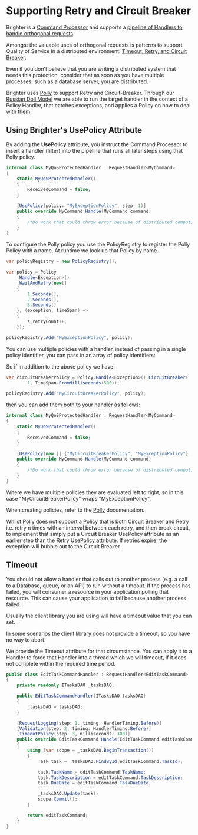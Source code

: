 # Supporting Retry and Circuit Breaker

Brighter is a [Command Processor](https://www.goparamore.io/control-bus-and-data-bus/) and
supports a [pipeline of Handlers to handle orthogonal requests](BuildingAPipeline.html).

Amongst the valuable uses of orthogonal requests is patterns to support Quality of Service in a distributed environment: [Timeout, Retry, and Circuit Breaker](PolicyRetryAndCircuitBreaker.html#using-brighter-s-usepolicy-attribute).

Even if you don't believe that you are writing a distributed system that needs this protection, consider that as soon as you have multiple processes, such as a database server, you are distributed.

Brighter uses [Polly](https://github.com/App-vNext/Polly) to support Retry and Circuit-Breaker. Through our [Russian Doll Model](BuildingAPipeline.html) we are able to run the target handler in
the context of a Policy Handler, that catches exceptions, and applies a Policy on how to deal with them.

## Using Brighter's UsePolicy Attribute

By adding the **UsePolicy** attribute, you instruct the Command Processor to insert a handler (filter) into the pipeline that runs all later steps using that Polly policy.

``` csharp
internal class MyQoSProtectedHandler : RequestHandler<MyCommand>
{
    static MyQoSProtectedHandler()
    {
        ReceivedCommand = false;
    }

    [UsePolicy(policy: "MyExceptionPolicy", step: 1)]
    public override MyCommand Handle(MyCommand command)
    {
        /*Do work that could throw error because of distributed computing reliability*/
    }
}
```

To configure the Polly policy you use the PolicyRegistry to register the Polly Policy with a name. At runtime we look up that Policy by name.

``` csharp
var policyRegistry = new PolicyRegistry();

var policy = Policy
    .Handle<Exception>()
    .WaitAndRetry(new[]
    {
        1.Seconds(),
        2.Seconds(),
        3.Seconds()
    }, (exception, timeSpan) =>
    {
        s_retryCount++;
    });

policyRegistry.Add("MyExceptionPolicy", policy);
```

You can use multiple policies with a handler, instead of passing in a single policy identifier, you can pass in an array of policy identifiers:

So if in addition to the above policy we have:

``` csharp
var circuitBreakerPolicy = Policy.Handle<Exception>().CircuitBreaker(
		1, TimeSpan.FromMilliseconds(500));

policyRegistry.Add("MyCircuitBreakerPolicy", policy);
```

then you can add them both to your handler as follows:

``` csharp
internal class MyQoSProtectedHandler : RequestHandler<MyCommand>
{
    static MyQoSProtectedHandler()
    {
        ReceivedCommand = false;
    }

    [UsePolicy(new [] {"MyCircuitBreakerPolicy", "MyExceptionPolicy"} , step: 1)]
    public override MyCommand Handle(MyCommand command)
    {
        /*Do work that could throw error because of distributed computing reliability*/
    }
}
```

Where we have multiple policies they are evaluated left to right, so in this case "MyCircuitBreakerPolicy" wraps "MyExceptionPolicy".

When creating policies, refer to the [Polly](https://github.com/App-vNext/Polly) documentation.

Whilst [Polly](https://github.com/App-vNext/Polly) does not support a Policy that is both Circuit Breaker and Retry i.e. retry n times with an interval between each retry, and then break circuit, to implement that simply put a Circuit Breaker UsePolicy attribute as an earlier step than the Retry UsePolicy attribute. If retries expire, the exception will bubble out to the Circuit Breaker.

## Timeout

You should not allow a handler that calls out to another process (e.g. a call to a Database, queue, or an API) to run without a timeout. If the process has failed, you will consumer a resource in your application
polling that resource. This can cause your application to fail because another process failed.

Usually the client library you are using will have a timeout value that you can set.

In some scenarios the client library does not provide a timeout, so you have no way to abort.

We provide the Timeout attribute for that circumstance. You can apply it to a Handler to force that Handler into a thread which we will timeout, if it does not complete within the required time period.

``` csharp
public class EditTaskCommandHandler : RequestHandler<EditTaskCommand>
{
    private readonly ITasksDAO _tasksDAO;

    public EditTaskCommandHandler(ITasksDAO tasksDAO)
    {
        _tasksDAO = tasksDAO;
    }

    [RequestLogging(step: 1, timing: HandlerTiming.Before)]
    [Validation(step: 2, timing: HandlerTiming.Before)]
    [TimeoutPolicy(step: 3, milliseconds: 300)]
    public override EditTaskCommand Handle(EditTaskCommand editTaskCommand)
    {
        using (var scope = _tasksDAO.BeginTransaction())
        {
            Task task = _tasksDAO.FindById(editTaskCommand.TaskId);

            task.TaskName = editTaskCommand.TaskName;
            task.TaskDescription = editTaskCommand.TaskDescription;
            task.DueDate = editTaskCommand.TaskDueDate;

            _tasksDAO.Update(task);
            scope.Commit();
        }

        return editTaskCommand;
    }
}
```
